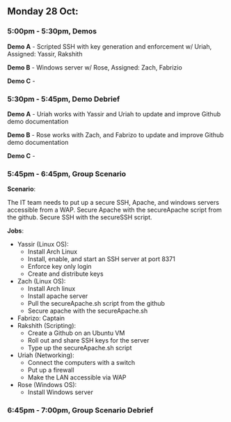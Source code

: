 ## Monday 28 Oct:

### 5:00pm - 5:30pm, Demos

**Demo A** - Scripted SSH with key generation and enforcement w/ Uriah, Assigned: Yassir, Rakshith

**Demo B** - Windows server w/ Rose, Assigned: Zach, Fabrizio

**Demo C** - 

### 5:30pm - 5:45pm, Demo Debrief

**Demo A** - Uriah works with Yassir and Uriah to update and improve Github demo documentation

**Demo B** - Rose works with Zach, and Fabrizo to update and improve Github demo documentation

**Demo C** - 

### 5:45pm - 6:45pm, Group Scenario

**Scenario**:

The IT team needs to put up a secure SSH, Apache, and windows servers accessible from a WAP. Secure Apache with the secureApache script from the github. Secure SSH with the secureSSH script.

**Jobs**:

- Yassir (Linux OS):
  - Install Arch Linux
  - Install, enable, and start an SSH server at port 8371
  - Enforce key only login
  - Create and distribute keys
- Zach (Linux OS):
  - Install Arch linux
  - Install apache server
  - Pull the secureApache.sh script from the github
  - Secure apache with the secureApache.sh
- Fabrizo: Captain
- Rakshith (Scripting):
  - Create a Github on an Ubuntu VM
  - Roll out and share SSH keys for the server
  - Type up the secureApache.sh script
- Uriah (Networking):
  - Connect the computers with a switch
  - Put up a firewall
  - Make the LAN accessible via WAP
- Rose (Windows OS): 
  - Install Windows server

### 6:45pm - 7:00pm, Group Scenario Debrief
